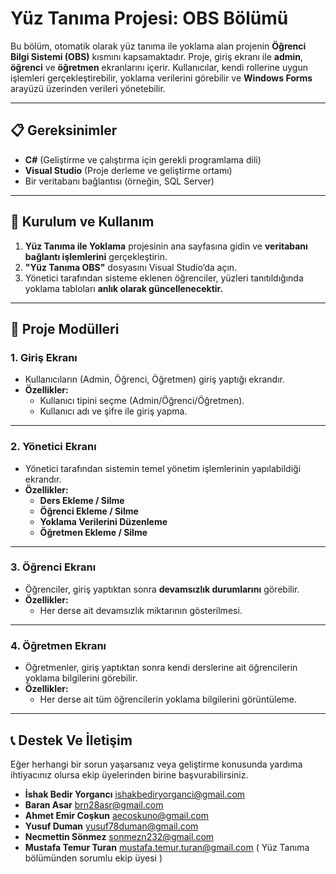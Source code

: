 # **Yüz Tanıma Projesi: OBS Bölümü**

Bu bölüm, otomatik olarak yüz tanıma ile yoklama alan projenin **Öğrenci Bilgi Sistemi (OBS)** kısmını kapsamaktadır. Proje, giriş ekranı ile **admin**, **öğrenci** ve **öğretmen** ekranlarını içerir. Kullanıcılar, kendi rollerine uygun işlemleri gerçekleştirebilir, yoklama verilerini görebilir ve **Windows Forms** arayüzü üzerinden verileri yönetebilir.

---

## **📋 Gereksinimler**

- **C#** (Geliştirme ve çalıştırma için gerekli programlama dili)
- **Visual Studio** (Proje derleme ve geliştirme ortamı)
- Bir veritabanı bağlantısı (örneğin, SQL Server)

---

## **🚀 Kurulum ve Kullanım**

1. **Yüz Tanıma ile Yoklama** projesinin ana sayfasına gidin ve **veritabanı bağlantı işlemlerini** gerçekleştirin.
2. **"Yüz Tanıma OBS"** dosyasını Visual Studio’da açın.
3. Yönetici tarafından sisteme eklenen öğrenciler, yüzleri tanıtıldığında yoklama tabloları **anlık olarak güncellenecektir.**

---

## **📂 Proje Modülleri**

### **1. Giriş Ekranı**
- Kullanıcıların (Admin, Öğrenci, Öğretmen) giriş yaptığı ekrandır.
- **Özellikler:**
  - Kullanıcı tipini seçme (Admin/Öğrenci/Öğretmen).
  - Kullanıcı adı ve şifre ile giriş yapma.

---

### **2. Yönetici Ekranı**
- Yönetici tarafından sistemin temel yönetim işlemlerinin yapılabildiği ekrandır.
- **Özellikler:**
  - **Ders Ekleme / Silme**
  - **Öğrenci Ekleme / Silme**
  - **Yoklama Verilerini Düzenleme**
  - **Öğretmen Ekleme / Silme**

---

### **3. Öğrenci Ekranı**
- Öğrenciler, giriş yaptıktan sonra **devamsızlık durumlarını** görebilir.
- **Özellikler:**
  - Her derse ait devamsızlık miktarının gösterilmesi.

---

### **4. Öğretmen Ekranı**
- Öğretmenler, giriş yaptıktan sonra kendi derslerine ait öğrencilerin yoklama bilgilerini görebilir.
- **Özellikler:**
  - Her derse ait tüm öğrencilerin yoklama bilgilerini görüntüleme.

---

## **📞 Destek Ve İletişim**

Eğer herhangi bir sorun yaşarsanız veya geliştirme konusunda yardıma ihtiyacınız olursa ekip üyelerinden birine başvurabilirsiniz.
- **İshak Bedir Yorgancı** ishakbediryorganci@gmail.com 
- **Baran Asar** brn28asr@gmail.com 
- **Ahmet Emir Coşkun** aecoskuno@gmail.com 
- **Yusuf Duman** yusuf78duman@gmail.com 
- **Necmettin Sönmez** sonmezn232@gmail.com
- **Mustafa Temur Turan** mustafa.temur.turan@gmail.com  ( Yüz Tanıma bölümünden sorumlu ekip üyesi )
